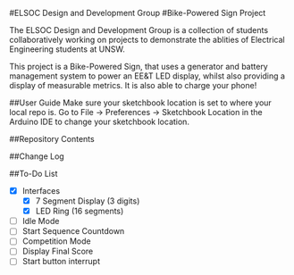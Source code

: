 #ELSOC Design and Development Group
#Bike-Powered Sign Project

The ELSOC Design and Development Group is a collection of students collaboratively working on projects to demonstrate the ablities of Electrical Engineering students at UNSW.

This project is a Bike-Powered Sign, that uses a generator and battery management system to power an EE&T LED display, whilst also providing a display of measurable metrics. It is also able to charge your phone!

##User Guide
Make sure your sketchbook location is set to where your local repo is. Go to File -> Preferences -> Sketchbook Location in the Arduino IDE to change your sketchbook location.

##Repository Contents


##Change Log


##To-Do List
- [x] Interfaces
	- [x] 7 Segment Display (3 digits)
	- [x] LED Ring (16 segments)
- [ ] Idle Mode
- [ ] Start Sequence Countdown
- [ ] Competition Mode
- [ ] Display Final Score
- [ ] Start button interrupt
